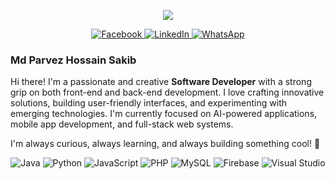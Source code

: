 <p align="center">
  <img src="https://capsule-render.vercel.app/api?text=Welcome%20Everyone!🤖&desc=Let's%20Explore%20the%20World%20Together%20🌍&animation=fadeIn&type=waving&color=gradient&height=200&fontColor=ffffff&descAlign=50&descAlignY=70"/>
</p>

<p align="center">
  <a href="https://www.facebook.com/Mr.ParvezSakib" target="_blank">
    <img src="https://img.shields.io/badge/Facebook-1877F2?style=for-the-badge&logo=facebook&logoColor=white" alt="Facebook"/>
  </a>
  <a href="https://www.linkedin.com/in/parvezsakib/" target="_blank">
    <img src="https://img.shields.io/badge/LinkedIn-0A66C2?style=for-the-badge&logo=linkedin&logoColor=white" alt="LinkedIn"/>
  </a>
  <a href="https://wa.me/01791112777" target="_blank">
    <img src="https://img.shields.io/badge/WhatsApp-25D366?style=for-the-badge&logo=whatsapp&logoColor=white" alt="WhatsApp"/>
  </a>
</p>


### Md Parvez Hossain Sakib

Hi there! I'm a passionate and creative **Software Developer** with a strong grip on both front-end and back-end development. I love crafting innovative solutions, building user-friendly interfaces, and experimenting with emerging technologies. I'm currently focused on AI-powered applications, mobile app development, and full-stack web systems.

I'm always curious, always learning, and always building something cool! 🚀


<p align="center">
  <img src="https://img.shields.io/badge/Java-%23ED8B00?style=for-the-badge&logo=java&logoColor=white" alt="Java"/>
  <img src="https://img.shields.io/badge/Python-3670A0?style=for-the-badge&logo=python&logoColor=white" alt="Python"/>
  <img src="https://img.shields.io/badge/JavaScript-F7DF1E?style=for-the-badge&logo=javascript&logoColor=black" alt="JavaScript"/>
  <img src="https://img.shields.io/badge/PHP-777BB4?style=for-the-badge&logo=php&logoColor=white" alt="PHP"/>
  <img src="https://img.shields.io/badge/MySQL-005C84?style=for-the-badge&logo=mysql&logoColor=white" alt="MySQL"/>
  <img src="https://img.shields.io/badge/Firebase-ffca28?style=for-the-badge&logo=firebase&logoColor=black" alt="Firebase"/>
  <img src="https://img.shields.io/badge/Visual%20Studio-5C2D91?style=for-the-badge&logo=visual%20studio&logoColor=white" alt="Visual Studio"/>
</p>

